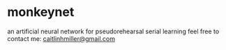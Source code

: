 monkeynet
=========

an artificial neural network for pseudorehearsal serial learning
feel free to contact me: caitlinhmiller@gmail.com
